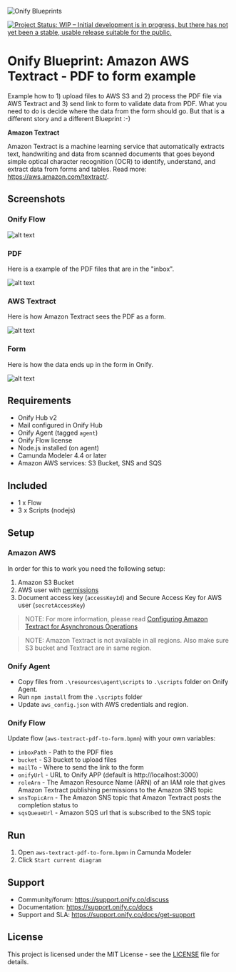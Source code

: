 ![Onify Blueprints](https://files.readme.io/8ba3f14-onify-blueprints-logo.png)

[![Project Status: WIP – Initial development is in progress, but there has not yet been a stable, usable release suitable for the public.](https://www.repostatus.org/badges/latest/wip.svg)](https://www.repostatus.org/#wip)

# Onify Blueprint: Amazon AWS Textract - PDF to form example

Example how to 1) upload files to AWS S3 and 2) process the PDF file via AWS Textract and 3) send link to form to validate data from PDF. What you need to do is decide where the data from the form should go. But that is a different story and a different Blueprint :-)

**Amazon Textract**
 
Amazon Textract is a machine learning service that automatically extracts text, handwriting and data from scanned documents that goes beyond simple optical character recognition (OCR) to identify, understand, and extract data from forms and tables. Read more: https://aws.amazon.com/textract/.


## Screenshots

### Onify Flow

![alt text](/screenshots/flow.png "Onify Flow")

### PDF

Here is a example of the PDF files that are in the "inbox".

![alt text](/screenshots/pdf.png "PDF")

### AWS Textract

Here is how Amazon Textract sees the PDF as a form.

![alt text](/screenshots/textract.png "AWS Textract")

### Form

Here is how the data ends up in the form in Onify.

![alt text](/screenshots/form.png "Form")

## Requirements

* Onify Hub v2
* Mail configured in Onify Hub
* Onify Agent (tagged `agent`)
* Onify Flow license
* Node.js installed (on agent)
* Camunda Modeler 4.4 or later 
* Amazon AWS services: S3 Bucket, SNS and SQS

## Included

* 1 x Flow
* 3 x Scripts (nodejs)

## Setup

### Amazon AWS

In order for this to work you need the following setup:

1. Amazon S3 Bucket
2. AWS user with [permissions](https://docs.aws.amazon.com/textract/latest/dg/api-async-roles.html)
3. Document access key (`accessKeyId`) and Secure Access Key for AWS user (`secretAccessKey`)

> NOTE: For more information, please read [Configuring Amazon Textract for Asynchronous Operations](https://docs.aws.amazon.com/textract/latest/dg/api-async-roles.html)

> NOTE: Amazon Textract is not available in all regions. Also make sure S3 bucket and Textract are in same region.

### Onify Agent 

* Copy files from `.\resources\agent\scripts` to `.\scripts` folder on Onify Agent.
* Run `npm install` from the `.\scripts` folder
* Update `aws_config.json` with AWS credentials and region.

### Onify Flow

Update flow (`aws-textract-pdf-to-form.bpmn`) with your own variables:

* `inboxPath` - Path to the PDF files
* `bucket` - S3 bucket to upload files
* `mailTo` - Where to send the link to the form
* `onifyUrl` - URL to Onify APP (default is http://localhost:3000)
* `roleArn` - The Amazon Resource Name (ARN) of an IAM role that gives Amazon Textract publishing permissions to the Amazon SNS topic
* `snsTopicArn` - The Amazon SNS topic that Amazon Textract posts the completion status to
* `sqsQueueUrl` - Amazon SQS url that is subscribed to the SNS topic

## Run 

1. Open `aws-textract-pdf-to-form.bpmn` in Camunda Modeler
2. Click `Start current diagram`

## Support

* Community/forum: https://support.onify.co/discuss
* Documentation: https://support.onify.co/docs
* Support and SLA: https://support.onify.co/docs/get-support

## License

This project is licensed under the MIT License - see the [LICENSE](LICENSE) file for details.
